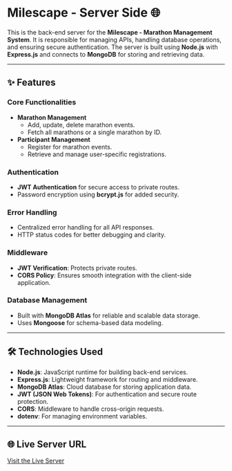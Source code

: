 # **Milescape - Server Side** 🌐

This is the back-end server for the **Milescape - Marathon Management System**. It is responsible for managing APIs, handling database operations, and ensuring secure authentication. The server is built using **Node.js** with **Express.js** and connects to **MongoDB** for storing and retrieving data.

---

## ✨ **Features**
### **Core Functionalities**
- **Marathon Management**
  - Add, update, delete marathon events.
  - Fetch all marathons or a single marathon by ID.
- **Participant Management**
  - Register for marathon events.
  - Retrieve and manage user-specific registrations.

### **Authentication**
- **JWT Authentication** for secure access to private routes.
- Password encryption using **bcrypt.js** for added security.

### **Error Handling**
- Centralized error handling for all API responses.
- HTTP status codes for better debugging and clarity.

### **Middleware**
- **JWT Verification**: Protects private routes.
- **CORS Policy**: Ensures smooth integration with the client-side application.

### **Database Management**
- Built with **MongoDB Atlas** for reliable and scalable data storage.
- Uses **Mongoose** for schema-based data modeling.

---

## 🛠️ **Technologies Used**
- **Node.js**: JavaScript runtime for building back-end services.
- **Express.js**: Lightweight framework for routing and middleware.
- **MongoDB Atlas**: Cloud database for storing application data.
- **JWT (JSON Web Tokens)**: For authentication and secure route protection.
- **CORS**: Middleware to handle cross-origin requests.
- **dotenv**: For managing environment variables.

---

## 🌐 **Live Server URL**
[Visit the Live Server](https://b10-a11-milescape-server.vercel.app/)
